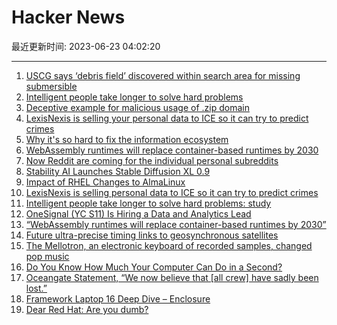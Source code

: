 # Hacker News

最近更新时间: 2023-06-23 04:02:20

--- 
1. [USCG says ‘debris field’ discovered within search area for missing submersible](https://www.cnn.com/2023/06/22/us/submersible-titanic-oceangate-search-thursday/index.html) 
2. [Intelligent people take longer to solve hard problems](https://bigthink.com/neuropsych/intelligent-people-slower-solve-hard-problems/) 
3. [Deceptive example for malicious usage of .zip domain](https://fosstodon.org/@suprjami/110381691990708727) 
4. [LexisNexis is selling your personal data to ICE so it can try to predict crimes](https://theintercept.com/2023/06/20/lexisnexis-ice-surveillance-license-plates/) 
5. [Why it's so hard to fix the information ecosystem](https://www.noahpinion.blog/p/why-its-so-hard-to-fix-the-information) 
6. [WebAssembly runtimes will replace container-based runtimes by 2030](https://changelog.com/posts/webassembly-runtimes-will-replace-container-runtimes-by-2030) 
7. [Now Reddit are coming for the individual personal subreddits](https://toot.cat/@dredmorbius/110588848407336816) 
8. [Stability AI Launches Stable Diffusion XL 0.9](https://stability.ai/blog/sdxl-09-stable-diffusion) 
9. [Impact of RHEL Changes to AlmaLinux](https://almalinux.org/blog/impact-of-rhel-changes/) 
10. [LexisNexis is selling personal data to ICE so it can try to predict crimes](https://theintercept.com/2023/06/20/lexisnexis-ice-surveillance-license-plates/) 
11. [Intelligent people take longer to solve hard problems: study](https://bigthink.com/neuropsych/intelligent-people-slower-solve-hard-problems/) 
12. [OneSignal (YC S11) Is Hiring a Data and Analytics Lead](https://onesignal.com/careers/4007708006) 
13. [“WebAssembly runtimes will replace container-based runtimes by 2030”](https://changelog.com/posts/webassembly-runtimes-will-replace-container-runtimes-by-2030) 
14. [Future ultra-precise timing links to geosynchronous satellites](https://www.nist.gov/news-events/news/2023/06/nist-lays-groundwork-future-ultra-precise-timing-links-geosynchronous) 
15. [The Mellotron, an electronic keyboard of recorded samples, changed pop music](https://daily.jstor.org/tape-heads/) 
16. [Do You Know How Much Your Computer Can Do in a Second?](https://computers-are-fast.github.io) 
17. [Oceangate Statement, “We now believe that [all crew] have sadly been lost.”](https://twitter.com/GioBenitez/status/1671954007261151237) 
18. [Framework Laptop 16 Deep Dive – Enclosure](https://frame.work/ca/en/blog/framework-laptop-16-deep-dive---enclosure) 
19. [Dear Red Hat: Are you dumb?](https://www.jeffgeerling.com/blog/2023/dear-red-hat-are-you-dumb) 
